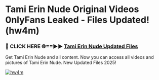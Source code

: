 # Tami Erin Nude Original Videos 0nlyFans Leaked - Files Updated! (hw4m)

<h3>🔴 CLICK HERE 🌐==►► <a href="https://tinyurl.com/52m3yx9h" rel="nofollow">Tami Erin Nude Updated Files</a></h3>

Get Tami Erin Nude and all content. Now you can access all videos and pictures of Tami Erin Nude. New Updated Files 2025!

[![hw4m](https://i.imgur.com/TnHtlc8.gif)](https://tinyurl.com/52m3yx9h)
